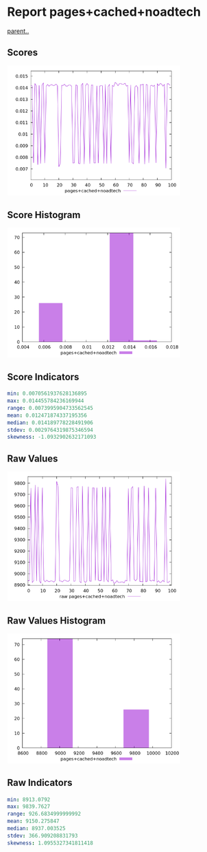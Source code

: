 # Report pages+cached+noadtech

[parent..](./..)  


## Scores

![score](./score.png)  

## Score Histogram

![hist](./hist.png)  

## Score Indicators

```yaml
min: 0.0070561937628136895
max: 0.014455784236169944
range: 0.0073995904733562545
mean: 0.012471874337195356
median: 0.014189778228491906
stdev: 0.0029764319875346594
skewness: -1.0932902632171093

```

## Raw Values

![raw](./raw.png)  

## Raw Values Histogram

![raw hist](./raw_hist.png)  

## Raw Indicators

```yaml
min: 8913.0792
max: 9839.7627
range: 926.6834999999992
mean: 9150.275847
median: 8937.003525
stdev: 366.909208831793
skewness: 1.0955327341811418

```

<style>
  img {
    max-width: 80%;
  }
</style>
      
